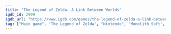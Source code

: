 ```yaml
---
title: "The Legend of Zelda: A Link Between Worlds"
igdb_id: 2909
igdb_url: "https://www.igdb.com/games/the-legend-of-zelda-a-link-between-worlds"
tag: ["Main game", "The Legend of Zelda", "Nintendo", "Monolith Soft", "Nintendo EAD Software Development Group No.3", "Puzzle", "Role-playing (RPG)", "Adventure", "Single player", "Third person", "Bird view / Isometric", "Action", "Fantasy", "Historical", "Sandbox", "Open world"]
---
```


